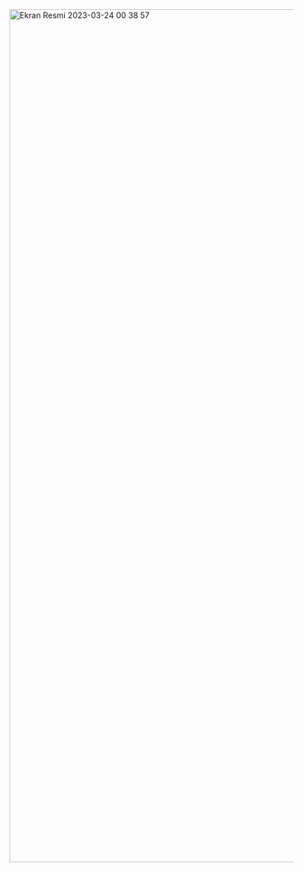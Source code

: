 <img width="1512" alt="Ekran Resmi 2023-03-24 00 38 57" src="https://user-images.githubusercontent.com/85282677/227369969-60655713-618f-4f12-9bac-d26abd2d884d.png">
